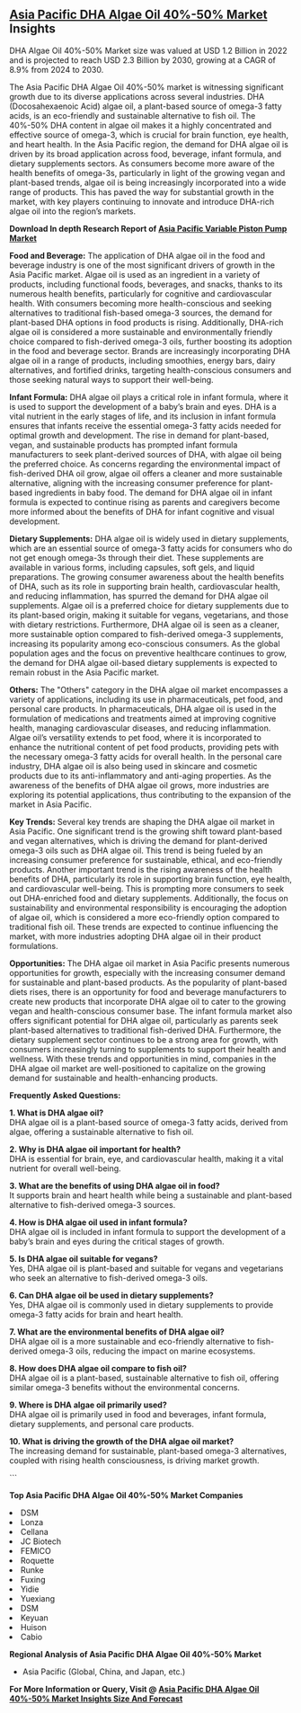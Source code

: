 <h2><a href="https://www.verifiedmarketreports.com/download-sample/?rid=51465&amp;utm_source=Github-Feb&amp;utm_medium=219" target="_blank">Asia Pacific DHA Algae Oil 40%-50% Market</a> Insights</h2><p>DHA Algae Oil 40%-50% Market size was valued at USD 1.2 Billion in 2022 and is projected to reach USD 2.3 Billion by 2030, growing at a CAGR of 8.9% from 2024 to 2030.</p><p><p>The Asia Pacific DHA Algae Oil 40%-50% market is witnessing significant growth due to its diverse applications across several industries. DHA (Docosahexaenoic Acid) algae oil, a plant-based source of omega-3 fatty acids, is an eco-friendly and sustainable alternative to fish oil. The 40%-50% DHA content in algae oil makes it a highly concentrated and effective source of omega-3, which is crucial for brain function, eye health, and heart health. In the Asia Pacific region, the demand for DHA algae oil is driven by its broad application across food, beverage, infant formula, and dietary supplements sectors. As consumers become more aware of the health benefits of omega-3s, particularly in light of the growing vegan and plant-based trends, algae oil is being increasingly incorporated into a wide range of products. This has paved the way for substantial growth in the market, with key players continuing to innovate and introduce DHA-rich algae oil into the region’s markets. <p><strong>Download In depth Research Report of <a href="https://www.verifiedmarketreports.com/download-sample/?rid=236118&amp;utm_source=Pulse-Dec&amp;utm_medium=219" target="_blank">Asia Pacific Variable Piston Pump Market</a></strong></p></p> <p><strong>Food and Beverage:</strong> The application of DHA algae oil in the food and beverage industry is one of the most significant drivers of growth in the Asia Pacific market. Algae oil is used as an ingredient in a variety of products, including functional foods, beverages, and snacks, thanks to its numerous health benefits, particularly for cognitive and cardiovascular health. With consumers becoming more health-conscious and seeking alternatives to traditional fish-based omega-3 sources, the demand for plant-based DHA options in food products is rising. Additionally, DHA-rich algae oil is considered a more sustainable and environmentally friendly choice compared to fish-derived omega-3 oils, further boosting its adoption in the food and beverage sector. Brands are increasingly incorporating DHA algae oil in a range of products, including smoothies, energy bars, dairy alternatives, and fortified drinks, targeting health-conscious consumers and those seeking natural ways to support their well-being. <p><strong>Infant Formula:</strong> DHA algae oil plays a critical role in infant formula, where it is used to support the development of a baby’s brain and eyes. DHA is a vital nutrient in the early stages of life, and its inclusion in infant formula ensures that infants receive the essential omega-3 fatty acids needed for optimal growth and development. The rise in demand for plant-based, vegan, and sustainable products has prompted infant formula manufacturers to seek plant-derived sources of DHA, with algae oil being the preferred choice. As concerns regarding the environmental impact of fish-derived DHA oil grow, algae oil offers a cleaner and more sustainable alternative, aligning with the increasing consumer preference for plant-based ingredients in baby food. The demand for DHA algae oil in infant formula is expected to continue rising as parents and caregivers become more informed about the benefits of DHA for infant cognitive and visual development. <p><strong>Dietary Supplements:</strong> DHA algae oil is widely used in dietary supplements, which are an essential source of omega-3 fatty acids for consumers who do not get enough omega-3s through their diet. These supplements are available in various forms, including capsules, soft gels, and liquid preparations. The growing consumer awareness about the health benefits of DHA, such as its role in supporting brain health, cardiovascular health, and reducing inflammation, has spurred the demand for DHA algae oil supplements. Algae oil is a preferred choice for dietary supplements due to its plant-based origin, making it suitable for vegans, vegetarians, and those with dietary restrictions. Furthermore, DHA algae oil is seen as a cleaner, more sustainable option compared to fish-derived omega-3 supplements, increasing its popularity among eco-conscious consumers. As the global population ages and the focus on preventive healthcare continues to grow, the demand for DHA algae oil-based dietary supplements is expected to remain robust in the Asia Pacific market. <p><strong>Others:</strong> The "Others" category in the DHA algae oil market encompasses a variety of applications, including its use in pharmaceuticals, pet food, and personal care products. In pharmaceuticals, DHA algae oil is used in the formulation of medications and treatments aimed at improving cognitive health, managing cardiovascular diseases, and reducing inflammation. Algae oil’s versatility extends to pet food, where it is incorporated to enhance the nutritional content of pet food products, providing pets with the necessary omega-3 fatty acids for overall health. In the personal care industry, DHA algae oil is also being used in skincare and cosmetic products due to its anti-inflammatory and anti-aging properties. As the awareness of the benefits of DHA algae oil grows, more industries are exploring its potential applications, thus contributing to the expansion of the market in Asia Pacific. <p><strong>Key Trends:</strong> Several key trends are shaping the DHA algae oil market in Asia Pacific. One significant trend is the growing shift toward plant-based and vegan alternatives, which is driving the demand for plant-derived omega-3 oils such as DHA algae oil. This trend is being fueled by an increasing consumer preference for sustainable, ethical, and eco-friendly products. Another important trend is the rising awareness of the health benefits of DHA, particularly its role in supporting brain function, eye health, and cardiovascular well-being. This is prompting more consumers to seek out DHA-enriched food and dietary supplements. Additionally, the focus on sustainability and environmental responsibility is encouraging the adoption of algae oil, which is considered a more eco-friendly option compared to traditional fish oil. These trends are expected to continue influencing the market, with more industries adopting DHA algae oil in their product formulations. <p><strong>Opportunities:</strong> The DHA algae oil market in Asia Pacific presents numerous opportunities for growth, especially with the increasing consumer demand for sustainable and plant-based products. As the popularity of plant-based diets rises, there is an opportunity for food and beverage manufacturers to create new products that incorporate DHA algae oil to cater to the growing vegan and health-conscious consumer base. The infant formula market also offers significant potential for DHA algae oil, particularly as parents seek plant-based alternatives to traditional fish-derived DHA. Furthermore, the dietary supplement sector continues to be a strong area for growth, with consumers increasingly turning to supplements to support their health and wellness. With these trends and opportunities in mind, companies in the DHA algae oil market are well-positioned to capitalize on the growing demand for sustainable and health-enhancing products. <p><strong>Frequently Asked Questions:</strong></p> <p><strong>1. What is DHA algae oil?</strong><br>DHA algae oil is a plant-based source of omega-3 fatty acids, derived from algae, offering a sustainable alternative to fish oil.</p> <p><strong>2. Why is DHA algae oil important for health?</strong><br>DHA is essential for brain, eye, and cardiovascular health, making it a vital nutrient for overall well-being.</p> <p><strong>3. What are the benefits of using DHA algae oil in food?</strong><br>It supports brain and heart health while being a sustainable and plant-based alternative to fish-derived omega-3 sources.</p> <p><strong>4. How is DHA algae oil used in infant formula?</strong><br>DHA algae oil is included in infant formula to support the development of a baby’s brain and eyes during the critical stages of growth.</p> <p><strong>5. Is DHA algae oil suitable for vegans?</strong><br>Yes, DHA algae oil is plant-based and suitable for vegans and vegetarians who seek an alternative to fish-derived omega-3 oils.</p> <p><strong>6. Can DHA algae oil be used in dietary supplements?</strong><br>Yes, DHA algae oil is commonly used in dietary supplements to provide omega-3 fatty acids for brain and heart health.</p> <p><strong>7. What are the environmental benefits of DHA algae oil?</strong><br>DHA algae oil is a more sustainable and eco-friendly alternative to fish-derived omega-3 oils, reducing the impact on marine ecosystems.</p> <p><strong>8. How does DHA algae oil compare to fish oil?</strong><br>DHA algae oil is a plant-based, sustainable alternative to fish oil, offering similar omega-3 benefits without the environmental concerns.</p> <p><strong>9. Where is DHA algae oil primarily used?</strong><br>DHA algae oil is primarily used in food and beverages, infant formula, dietary supplements, and personal care products.</p> <p><strong>10. What is driving the growth of the DHA algae oil market?</strong><br>The increasing demand for sustainable, plant-based omega-3 alternatives, coupled with rising health consciousness, is driving market growth.</p> ```</p><p><strong>Top Asia Pacific DHA Algae Oil 40%-50% Market Companies</strong></p><div data-test-id=""><p><li>DSM</li><li> Lonza</li><li> Cellana</li><li> JC Biotech</li><li> FEMICO</li><li> Roquette</li><li> Runke</li><li> Fuxing</li><li> Yidie</li><li> Yuexiang</li><li> DSM</li><li> Keyuan</li><li> Huison</li><li> Cabio</li></p><div><strong>Regional Analysis of&nbsp;Asia Pacific DHA Algae Oil 40%-50% Market</strong></div><ul><li dir="ltr"><p dir="ltr">Asia Pacific (Global, China, and Japan, etc.)</p></li></ul><p><strong>For More Information or Query, Visit @&nbsp;</strong><strong><a href="https://www.verifiedmarketreports.com/product/global-dha-algae-oil-40-50-market-2019-by-manufacturers-regions-type-and-application-forecast-to-2024/?utm_source=Github-Feb&amp;utm_medium=219" target="_blank">Asia Pacific DHA Algae Oil 40%-50% Market Insights Size And Forecast</a></strong></p></div><h2>&nbsp;</h2><div data-test-id="">&nbsp;</div>
